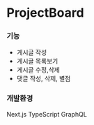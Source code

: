 # ProjectBoard

### 기능
- 게시글 작성
- 게시글 목록보기
- 게시글 수정,삭제
- 댓글 작성, 삭제, 별점

### 개발환경
Next.js
TypeScript
GraphQL
